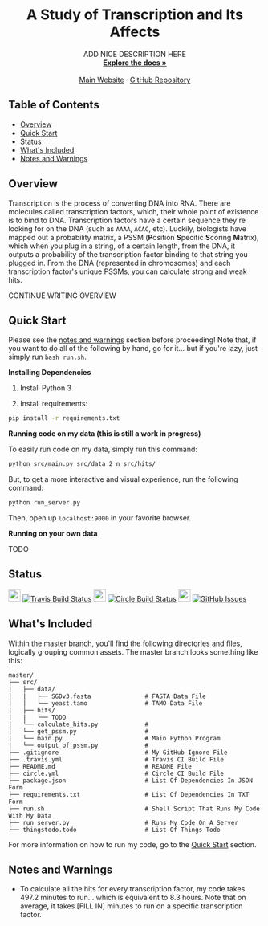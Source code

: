 <p align="center">
<!--   <a href="">
    <img src="research_project_logo.svg" alt="" width=72 height=72>
  </a> -->

  <h1 align="center">A Study of Transcription and Its Affects</h1>

  <p align="center">
    ADD NICE DESCRIPTION HERE
    <br>
    <a href="https://johnletey.github.io/A-Study-of-Transcription-and-Its-Affects/docs/home/"><strong>Explore the docs »</strong></a>
    <br>
    <br>
    <a href="https://johnletey.github.io/A-Study-of-Transcription-and-Its-Affects">Main Website</a>
    ·
    <a href="https://github.com/johnletey/A-Study-of-Transcription-and-Its-Affects">GitHub Repository</a>
  </p>
</p>

## Table of Contents

- [Overview](#overview)
- [Quick Start](#quick-start)
- [Status](#status)
- [What's Included](#whats-included)
- [Notes and Warnings](#notes-and-warnings)

## Overview

Transcription is the process of converting DNA into RNA. There are molecules called transcription factors, which, their whole point of existence is to bind to DNA. Transcription factors have a certain sequence they're looking for on the DNA (such as `AAAA`, `ACAC`, etc). Luckily, biologists have mapped out a probability matrix, a PSSM (**P**osition **S**pecific **S**coring **M**atrix), which when you plug in a string, of a certain length, from the DNA, it outputs a probability of the transcription factor binding to that string you plugged in. From the DNA (represented in chromosomes) and each transcription factor's unique PSSMs, you can calculate strong and weak hits.

CONTINUE WRITING OVERVIEW

## Quick Start

Please see the [notes and warnings](#notes-and-warnings) section before proceeding! Note that, if you want to do all of the following by hand, go for it... but if you're lazy, just simply run `bash run.sh`.

**Installing Dependencies**

1. Install Python 3

2. Install requirements:

```sh
pip install -r requirements.txt
```

**Running code on my data (this is still a work in progress)**

To easily run code on my data, simply run this command:

```sh
python src/main.py src/data 2 n src/hits/
```

But, to get a more interactive and visual experience, run the following command:

```sh
python run_server.py
```

Then, open up `localhost:9000` in your favorite browser.

**Running on your own data**

TODO

## Status

<img src="https://cdn.travis-ci.org/images/favicon-c566132d45ab1a9bcae64d8d90e4378a.svg" width=24 height=24/> [![Travis Build Status][travis-image]][travis-url] <img src="https://circleci.com/favicon.ico" width=24 height=24/> [![Circle Build Status][circle-image]][circle-url] <img src="https://assets-cdn.github.com/favicon.ico" width=24 height=24/> [![GitHub Issues][issues-image]][issues-url]

<!-- [![Binder](https://mybinder.org/badge.svg)](https://mybinder.org/v2/gh/johnletey/A-Study-of-Transcription-and-Its-Affects-Demo/master) -->

<!-- <img src="https://ci.appveyor.com/favicon.ico" width=24 height=24/> [![Appveyor Build Status][appveyor-image]][appveyor-url] -->

<!-- [![Coded by John Letey][coded-by-image]][coded-by-url] -->

## What's Included

Within the master branch, you'll find the following directories and files, logically grouping common assets. The master branch looks something like this:

```
master/
├── src/
|   ├── data/
|   |   ├── SGDv3.fasta               # FASTA Data File
|   |   └── yeast.tamo                # TAMO Data File
|   ├── hits/
|   |   └── TODO
|   └── calculate_hits.py             #
|   └── get_pssm.py                   #
|   └── main.py                       # Main Python Program
|   └── output_of_pssm.py             #
├── .gitignore                        # My GitHub Ignore File
├── .travis.yml                       # Travis CI Build File
├── README.md                         # README File
├── circle.yml                        # Circle CI Build File
├── package.json                      # List Of Dependencies In JSON Form
├── requirements.txt                  # List Of Dependencies In TXT Form
├── run.sh                            # Shell Script That Runs My Code With My Data
├── run_server.py                     # Runs My Code On A Server
└── thingstodo.todo                   # List Of Things Todo
```

For more information on how to run my code, go to the [Quick Start](#quick-start) section.

## Notes and Warnings

* To calculate all the hits for every transcription factor, my code takes 497.2 minutes to run... which is equivalent to 8.3 hours. Note that on average, it takes [FILL IN] minutes to run on a specific transcription factor.

<!-- begin Badges -->

[travis-url]: https://travis-ci.org/johnletey/A-Study-of-Transcription-and-Its-Affects
[travis-image]: https://img.shields.io/travis/johnletey/A-Study-of-Transcription-and-Its-Affects/master.svg?style=flat-square

<!-- [appveyor-url]: https://ci.appveyor.com/project/johnletey/A-Study-of-Transcription-and-Its-Affects
[appveyor-image]: https://ci.appveyor.com/api/projects/status/?svg=true?style=flat-square -->

[circle-url]: https://circleci.com/gh/johnletey/A-Study-of-Transcription-and-Its-Affects
[circle-image]: https://img.shields.io/circleci/project/github/johnletey/A-Study-of-Transcription-and-Its-Affects/master.svg?style=flat-square

[issues-url]: https://github.com/johnletey/A-Study-of-Transcription-and-Its-Affects/issues
[issues-image]: https://img.shields.io/github/issues/johnletey/A-Study-of-Transcription-and-Its-Affects.svg?style=flat-square

<!-- [coded-by-url]: https://github.com/johnletey
[coded-by-image]: https://img.shields.io/badge/%3C%2F%3E%20by-John%20Letey-3085d6.svg?style=flat-square -->

<!-- end Badges -->
